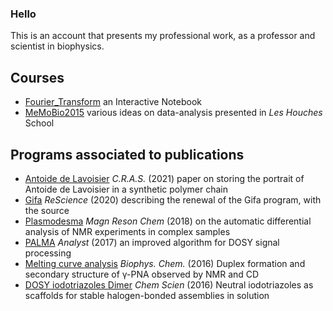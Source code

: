 ### Hello

This is an account that presents my professional work, as a professor and scientist in biophysics.

## Courses
- [Fourier_Transform](https://github.com/delsuc/Fourier_Transform) an Interactive Notebook
- [MeMoBio2015](https://github.com/delsuc/MemoBio2015) various ideas on data-analysis presented in *Les Houches* School

## Programs associated to publications
- [Antoide de Lavoisier](https://github.com/delsuc/Antoine_de_Lavoisier) *C.R.A.S.* (2021) paper on storing the portrait of Antoide de Lavoisier in a synthetic polymer chain
- [Gifa](https://github.com/delsuc/Gifa) *ReScience* (2020) describing the renewal of the Gifa program, with the source
- [Plasmodesma](https://github.com/delsuc/plasmodesma) *Magn Reson Chem* (2018) on the automatic differential analysis of NMR experiments in complex samples
- [PALMA](https://github.com/delsuc/PALMA) *Analyst* (2017) an improved algorithm for DOSY signal processing
- [Melting curve analysis](https://github.com/delsuc/Melting-curve-analysis) *Biophys. Chem.*  (2016)  Duplex formation and secondary structure of γ-PNA observed by NMR and CD
- [DOSY iodotriazoles Dimer](https://github.com/delsuc/DOSY-iodotriazoles-Dimer) *Chem Scien* (2016) Neutral iodotriazoles as scaffolds for stable halogen-bonded assemblies in solution

<!--
## Codes associated to publications
to be completed

## Utilities
to be completed
**delsuc/delsuc** is a ✨ _special_ ✨ repository because its `README.md` (this file) appears on your GitHub profile.

Here are some ideas to get you started:

- 🔭 I’m currently working on ...
- 🌱 I’m currently learning ...
- 👯 I’m looking to collaborate on ...
- 🤔 I’m looking for help with ...
- 💬 Ask me about ...
- 📫 How to reach me: ...
- 😄 Pronouns: ...
- ⚡ Fun fact: ...
-->
